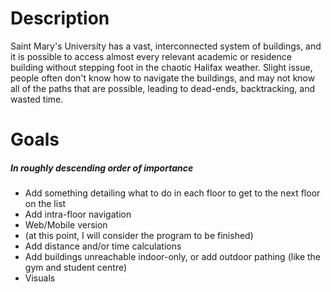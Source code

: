 # Description
Saint Mary's University has a vast, interconnected system of buildings, and it is possible to access almost every relevant academic or residence building without stepping foot in the chaotic Halifax weather. 
Slight issue, people often don't know how to navigate the buildings, and may not know all of the paths that are possible, leading to dead-ends, backtracking, and wasted time. 

# Goals
##### In roughly descending order of importance
- Add something detailing what to do in each floor to get to the next floor on the list
- Add intra-floor navigation
- Web/Mobile version
- (at this point, I will consider the program to be finished)
- Add distance and/or time calculations
- Add buildings unreachable indoor-only, or add outdoor pathing (like the gym and student centre)
- Visuals
